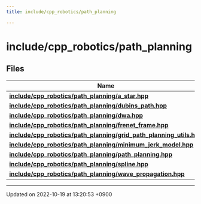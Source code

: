 ```yaml
---
title: include/cpp_robotics/path_planning

---
```


# include/cpp_robotics/path_planning



## Files

| Name           |
| -------------- |
| **[include/cpp_robotics/path_planning/a_star.hpp](/cpp_robotics/doxybook/Files/a__star_8hpp/#file-a-star.hpp)**  |
| **[include/cpp_robotics/path_planning/dubins_path.hpp](/cpp_robotics/doxybook/Files/dubins__path_8hpp/#file-dubins-path.hpp)**  |
| **[include/cpp_robotics/path_planning/dwa.hpp](/cpp_robotics/doxybook/Files/dwa_8hpp/#file-dwa.hpp)**  |
| **[include/cpp_robotics/path_planning/frenet_frame.hpp](/cpp_robotics/doxybook/Files/frenet__frame_8hpp/#file-frenet-frame.hpp)**  |
| **[include/cpp_robotics/path_planning/grid_path_planning_utils.hpp](/cpp_robotics/doxybook/Files/grid__path__planning__utils_8hpp/#file-grid-path-planning-utils.hpp)**  |
| **[include/cpp_robotics/path_planning/minimum_jerk_model.hpp](/cpp_robotics/doxybook/Files/minimum__jerk__model_8hpp/#file-minimum-jerk-model.hpp)**  |
| **[include/cpp_robotics/path_planning/path_planning.hpp](/cpp_robotics/doxybook/Files/path__planning_8hpp/#file-path-planning.hpp)**  |
| **[include/cpp_robotics/path_planning/spline.hpp](/cpp_robotics/doxybook/Files/spline_8hpp/#file-spline.hpp)**  |
| **[include/cpp_robotics/path_planning/wave_propagation.hpp](/cpp_robotics/doxybook/Files/wave__propagation_8hpp/#file-wave-propagation.hpp)**  |






-------------------------------

Updated on 2022-10-19 at 13:20:53 +0900
